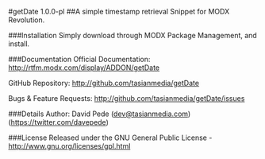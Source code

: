 #getDate 1.0.0-pl
##A simple timestamp retrieval Snippet for MODX Revolution.

###Installation
Simply download through MODX Package Management, and install.

###Documentation
Official Documentation:
http://rtfm.modx.com/display/ADDON/getDate

GitHub Repository:
http://github.com/tasianmedia/getDate

Bugs & Feature Requests:
http://github.com/tasianmedia/getDate/issues

###Details
Author: David Pede (dev@tasianmedia.com) (https://twitter.com/davepede)

###License
Released under the GNU General Public License - http://www.gnu.org/licenses/gpl.html